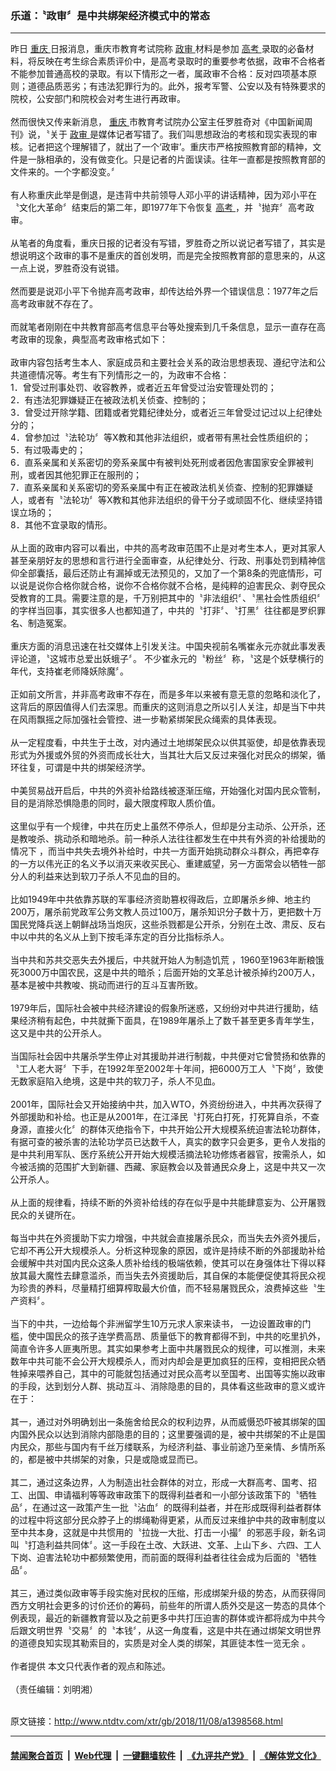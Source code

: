 ### 乐道：〝政审〞是中共绑架经济模式中的常态
------------------------

<div class="wysiwyg">
 昨日
 <a href="http://www.ntdtv.com/xtr/gb/articlelistbytag_重庆.html" target="_blank">
  重庆
 </a>
 日报消息，重庆市教育考试院称
 <a href="http://www.ntdtv.com/xtr/gb/articlelistbytag_政审.html" target="_blank">
  政审
 </a>
 材料是参加
 <a href="http://www.ntdtv.com/xtr/gb/articlelistbytag_高考.html" target="_blank">
  高考
 </a>
 录取的必备材料，将反映在考生综合素质评价中，是高考录取时的重要参考依据，政审不合格者不能参加普通高校的录取。有以下情形之一者，属政审不合格：反对四项基本原则；道德品质恶劣；有违法犯罪行为的。此外，报考军警、公安以及有特殊要求的院校，公安部门和院校会对考生进行再政审。
 <br/>
 <br/>
 然而很快又传来新消息，
 <a href="http://www.ntdtv.com/xtr/gb/articlelistbytag_重庆.html" target="_blank">
  重庆
 </a>
 市教育考试院办公室主任罗胜奇对《中国新闻周刊》说，〝关于
 <a href="http://www.ntdtv.com/xtr/gb/articlelistbytag_政审.html" target="_blank">
  政审
 </a>
 是媒体记者写错了。我们叫思想政治的考核和现实表现的审核。记者把这个理解错了，就出了一个‘政审’。重庆市严格按照教育部的精神，文件是一脉相承的，没有做变化。只是记者的片面误读。往年一直都是按照教育部的文件来的。一个字都没变。〞
 <br/>
 <br/>
 有人称重庆此举是倒退，是违背中共前领导人邓小平的讲话精神，因为邓小平在〝文化大革命〞结束后的第二年，即1977年下令恢复
 <a href="http://www.ntdtv.com/xtr/gb/articlelistbytag_高考.html" target="_blank">
  高考
 </a>
 ，并〝抛弃〞高考政审。
 <br/>
 <br/>
 从笔者的角度看，重庆日报的记者没有写错，罗胜奇之所以说记者写错了，其实是想说明这个政审的事不是重庆的首创发明，而是完全按照教育部的意思来的，从这一点上说，罗胜奇没有说错。
 <br/>
 <br/>
 然而要是说邓小平下令抛弃高考政审，却传达给外界一个错误信息：1977年之后高考政审就不存在了。
 <br/>
 <br/>
 而就笔者刚刚在中共教育部高考信息平台等处搜索到几千条信息，显示一直存在高考政审的现象，典型高考政审格式如下：
 <br/>
 <br/>
 政审内容包括考生本人、家庭成员和主要社会关系的政治思想表现、遵纪守法和公共道德情况等。考生有下列情形之一的，为政审不合格：
 <br/>
 1．曾受过刑事处罚、收容教养，或者近五年曾受过治安管理处罚的；
 <br/>
 2．有违法犯罪嫌疑正在被政法机关侦查、控制的；
 <br/>
 3．曾受过开除学籍、团籍或者党籍纪律处分，或者近三年曾受过记过以上纪律处分的；
 <br/>
 4．曾参加过〝法轮功〞等X教和其他非法组织，或者带有黑社会性质组织的；
 <br/>
 5．有过吸毒史的；
 <br/>
 6．直系亲属和关系密切的旁系亲属中有被判处死刑或者因危害国家安全罪被判刑，或者因其他犯罪正在服刑的；
 <br/>
 7．直系亲属和关系密切的旁系亲属中有正在被政法机关侦查、控制的犯罪嫌疑人，或者有〝法轮功〞等X教和其他非法组织的骨干分子或顽固不化、继续坚持错误立场的；
 <br/>
 8．其他不宜录取的情形。
 <br/>
 <br/>
 从上面的政审内容可以看出，中共的高考政审范围不止是对考生本人，更对其家人甚至亲朋好友的思想和言行进行全面审查，从纪律处分、行政、刑事处罚到精神信仰全部囊括，最后还防止有漏掉或无法预见的，又加了一个第8条的兜底情形，可以说是说你合格你就合格，说你不合格你就不合格，是纯粹的迫害民众、剥夺民众受教育的工具。需要注意的是，千万别把其中的〝非法组织〞、〝黑社会性质组织〞的字样当回事，其实很多人也都知道了，中共的〝打非〞、〝打黑〞往往都是罗织罪名、制造冤案。
 <br/>
 <br/>
 重庆方面的消息迅速在社交媒体上引发关注。中国央视前名嘴崔永元亦就此事发表评论道，〝这城市总爱出妖蛾子〞。 不少崔永元的〝粉丝〞称，〝这是个妖孽横行的年代，支持崔老师降妖除魔〞。
 <br/>
 <br/>
 正如前文所言，并非高考政审不存在，而是多年以来被有意无意的忽略和淡化了，这背后的原因值得人们去深思。而重庆的这则消息之所以引人关注，却是当下中共在风雨飘摇之际加强社会管控、进一步勒紧绑架民众绳索的具体表现。
 <br/>
 <br/>
 从一定程度看，中共生于土改，对内通过土地绑架民众以供其驱使，却是依靠表现形式为外援或外贸的外资而成长壮大，当其壮大后又反过来强化对民众的绑架，循环往复，可谓是中共的绑架经济学。
 <br/>
 <br/>
 中美贸易战开启后，中共的外资补给路线被逐渐压缩，开始强化对国内民众管制，目的是消除恐惧隐患的同时，最大限度榨取人质价值。
 <br/>
 <br/>
 这里似乎有一个规律，中共在历史上虽然不停杀人，但却是分主动杀、公开杀，还是教唆杀、挑动杀和暗地杀。前一种杀人法往往都发生在中共有外资的补给援助的情况下 ，而当中共失去境外补给时，中共一方面开始挑动群众斗群众，再把幸存的一方以伟光正的名义予以消灭来收买民心、重建威望，另一方面常会以牺牲一部分人的利益来达到软刀子杀人不见血的目的。
 <br/>
 <br/>
 比如1949年中共依靠苏联的军事经济资助篡权得政后，立即屠杀乡绅、地主约200万，屠杀前党政军公务文教人员过100万，屠杀知识分子数十万，更把数十万国民党降兵送上朝鲜战场当炮灰，这些杀戮都是公开杀，分别在土改、肃反、反右中以中共的名义从上到下按毛泽东定的百分比指标杀人。
 <br/>
 <br/>
 当中共和苏共交恶失去外援后，中共就开始人为制造饥荒 ，1960至1963年断粮饿死3000万中国农民，这是中共的暗杀；后面开始的文革总计被杀掉约200万人，基本是被中共教唆、挑动而进行的互斗互害所致。
 <br/>
 <br/>
 1979年后，国际社会被中共经济建设的假象所迷惑，又纷纷对中共进行援助，结果经济稍有起色，中共就撕下面具，在1989年屠杀上了数千甚至更多青年学生，这又是中共的公开杀人。
 <br/>
 <br/>
 当国际社会因中共屠杀学生停止对其援助并进行制裁，中共便对它曾赞扬和依靠的〝工人老大哥〞下手，在1992年至2002年十年间，把6000万工人〝下岗〞，致使无数家庭陷入绝境，这是中共的软刀子，杀人不见血。
 <br/>
 <br/>
 2001年，国际社会又开始接纳中共，加入WTO，外资纷纷进入，中共再次获得了外部援助和补给。也正是从2001年，在江泽民〝打死白打死，打死算自杀，不查身源，直接火化〞的群体灭绝指令下，中共开始公开大规模系统迫害法轮功群体，有据可查的被杀害的法轮功学员已达数千人，真实的数字只会更多，更令人发指的是中共利用军队、医疗系统公开开始大规模活摘法轮功修炼者器官，按需杀人，如今被活摘的范围扩大到新疆、西藏、家庭教会以及普通民众身上，这是中共又一次公开杀人。
 <br/>
 <br/>
 从上面的规律看，持续不断的外资补给线的存在似乎是中共能肆意妄为、公开屠戮民众的关键所在。
 <br/>
 <br/>
 每当中共在外资援助下实力增强，中共就会直接屠杀民众，而当失去外资外援后，它却不再公开大规模杀人。分析这种现象的原因，或许是持续不断的外部援助补给会缓解中共对国内民众这条人质补给线的极端依赖，使其可以在身强体壮下得以释放其最大魔性去肆意滥杀，而当失去外资援助后，其自保的本能便促使其将民众视为珍贵的养料，尽量精打细算榨取最大价值，而不轻易屠戮民众，浪费掉这些〝生产资料〞。
 <br/>
 <br/>
 当下的中共，一边给每个非洲留学生10万元求人家来读书， 一边设置政审的门槛，使中国民众的孩子连学费高昂、质量低下的教育都得不到，中共的吃里扒外，简直令许多人匪夷所思。其实如果参考上面中共屠戮民众的规律，可以推测，未来数年中共可能不会公开大规模杀人，而对内却会是更加疯狂的压榨，变相把民众牺牲掉来喂养自己，其中的可能就包括通过对民众高考以至国考、出国等实施以政审的手段，达到划分人群、挑动互斗、消除隐患的目的，具体看这些政审的意义或许在于：
 <br/>
 <br/>
 其一，通过对外明确划出一条施舍给民众的权利边界，从而威慑恐吓被其绑架的国内国外民众以达到消除内部隐患的目的；这里要强调的是，被中共绑架的不止是国内民众，那些与国内有千丝万缕联系，为经济利益、事业前途乃至亲情、乡情所系的，都是被中共绑架的对象，只是或隐或显而已。
 <br/>
 <br/>
 其二，通过这条边界，人为制造出社会群体的对立，形成一大群高考、国考、招工、出国、申请福利等等政审政策下的既得利益者和一小部分该政策下的〝牺牲品〞，在通过这一政策产生一批〝沾血〞的既得利益者，并在形成既得利益者群体的过程中将这部分民众脖子上的绑绳勒得更紧，从而反过来维护中共的政审制度以至中共本身，这就是中共惯用的〝拉拢一大批、打击一小撮〞的邪恶手段，新名词叫〝打造利益共同体〞。这一手段在土改、大跃进、文革、上山下乡、六四、工人下岗、迫害法轮功中都频繁使用，而前面的既得利益者往往会成为后面的〝牺牲品〞。
 <br/>
 <br/>
 其三，通过类似政审等手段实施对民权的压缩，形成绑架升级的势态，从而获得同西方文明社会更多的讨价还价的筹码，前些年的所谓人质外交是这一势态的具体个例表现，最近的新疆教育营以及之前更多中共打压迫害的群体或许都将成为中共今后跟文明世界〝交易〞的〝本钱〞，从这一角度看，这是中共在通过绑架文明世界的道德良知实现其勒索目的，实质是对全人类的绑架，其匪徒本性一览无余 。
 <br/>
 <br/>
 作者提供 本文只代表作者的观点和陈述。
 <br/>
 <br/>
 （责任编辑：刘明湘）
</div>

<br/>原文链接：http://www.ntdtv.com/xtr/gb/2018/11/08/a1398568.html


------------------------
#### [禁闻聚合首页](https://github.com/gfw-breaker/banned-news/blob/master/README.md) &nbsp;|&nbsp; [Web代理](https://github.com/gfw-breaker/open-proxy/blob/master/README.md) &nbsp;|&nbsp; [一键翻墙软件](https://github.com/gfw-breaker/nogfw/blob/master/README.md) &nbsp;|&nbsp; [《九评共产党》](https://github.com/gfw-breaker/9ping.md/blob/master/README.md#九评之一评共产党是什么) &nbsp;|&nbsp; [《解体党文化》](https://github.com/gfw-breaker/jtdwh.md/blob/master/README.md#绪论)